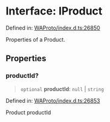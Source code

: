 # Interface: IProduct

Defined in: [WAProto/index.d.ts:26850](https://github.com/Fokusdotid/bail/blob/0fe6346a5ff68a74eb71890335c982b44e2da604/WAProto/index.d.ts#L26850)

Properties of a Product.

## Properties

### productId?

> `optional` **productId**: `null` \| `string`

Defined in: [WAProto/index.d.ts:26853](https://github.com/Fokusdotid/bail/blob/0fe6346a5ff68a74eb71890335c982b44e2da604/WAProto/index.d.ts#L26853)

Product productId
